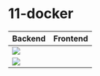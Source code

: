 11-docker
===

|Backend|Frontend|
|---|---|
|[![](https://images.microbadger.com/badges/image/michaelpak/otus-docker-back.svg)](https://microbadger.com/images/michaelpak/otus-docker-back "Get your own image badge on microbadger.com")||
|[![](https://images.microbadger.com/badges/version/michaelpak/otus-docker-back.svg)](https://microbadger.com/images/michaelpak/otus-docker-back "Get your own version badge on microbadger.com")||



